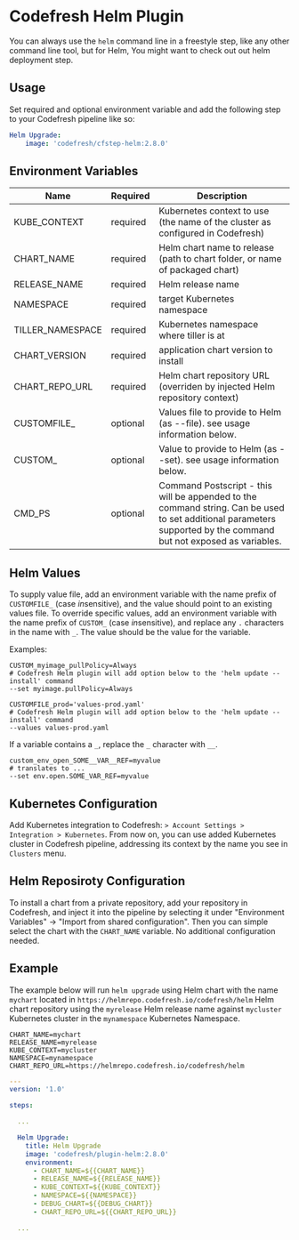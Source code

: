 # Codefresh Helm Plugin

You can always use the `helm` command line in a freestyle step, like any other command line tool, but for Helm, You might want to check out out helm deployment step.

## Usage

Set required and optional environment variable and add the following step to your Codefresh pipeline like so:

```yaml
Helm Upgrade:
    image: 'codefresh/cfstep-helm:2.8.0'
``` 

## Environment Variables

Name|Required|Description
---|---|---
KUBE_CONTEXT|required|Kubernetes context to use (the name of the cluster as configured in Codefresh)
CHART_NAME|required|Helm chart name to release (path to chart folder, or name of packaged chart)
RELEASE_NAME|required|Helm release name
NAMESPACE|required|target Kubernetes namespace
TILLER_NAMESPACE|required|Kubernetes namespace where tiller is at
CHART_VERSION|required|application chart version to install
CHART_REPO_URL|required|Helm chart repository URL (overriden by injected Helm repository context)
CUSTOMFILE_|optional|Values file to provide to Helm (as --file). see usage information below.
CUSTOM_|optional|Value to provide to Helm (as --set). see usage information below.
CMD_PS|optional|Command Postscript - this will be appended to the command string. Can be used to set additional parameters supported by the command but not exposed as variables.

## Helm Values

To supply value file, add an environment variable with the name prefix of `CUSTOMFILE_` (case *in*sensitive), and the value should point to an existing values file.
To override specific values, add an environment variable with the name prefix of `CUSTOM_` (case *in*sensitive), and replace any `.` characters in the name with `_`. The value should be the value for the variable.

Examples:
```text
CUSTOM_myimage_pullPolicy=Always
# Codefresh Helm plugin will add option below to the 'helm update --install' command
--set myimage.pullPolicy=Always

CUSTOMFILE_prod='values-prod.yaml'
# Codefresh Helm plugin will add option below to the 'helm update --install' command
--values values-prod.yaml
```

If a variable contains a `_`, replace the `_` character with `__`.

```text
custom_env_open_SOME__VAR__REF=myvalue
# translates to ...
--set env.open.SOME_VAR_REF=myvalue
```

## Kubernetes Configuration

Add Kubernetes integration to Codefresh: `> Account Settings > Integration > Kubernetes`. From now on, you can use added Kubernetes cluster in Codefresh pipeline, addressing its context by the name you see in `Clusters` menu.

## Helm Reposiroty Configuration

To install a chart from a private repository, add your repository in Codefresh, and inject it into the pipeline by selecting it under "Environment Variables" -> "Import from shared configuration".
Then you can simple select the chart with the `CHART_NAME` variable. No additional configuration needed.

## Example

The example below will run `helm upgrade` using Helm chart with the name `mychart` located in `https://helmrepo.codefresh.io/codefresh/helm` Helm chart repository using the `myrelease` Helm release name against `mycluster` Kubernetes cluster in the `mynamespace` Kubernetes Namespace.

```text
CHART_NAME=mychart
RELEASE_NAME=myrelease
KUBE_CONTEXT=mycluster
NAMESPACE=mynamespace
CHART_REPO_URL=https://helmrepo.codefresh.io/codefresh/helm
```

```yaml
---
version: '1.0'

steps:

  ...

  Helm Upgrade:
    title: Helm Upgrade
    image: 'codefresh/plugin-helm:2.8.0'
    environment:
      - CHART_NAME=${{CHART_NAME}}
      - RELEASE_NAME=${{RELEASE_NAME}}
      - KUBE_CONTEXT=${{KUBE_CONTEXT}}
      - NAMESPACE=${{NAMESPACE}}
      - DEBUG_CHART=${{DEBUG_CHART}}
      - CHART_REPO_URL=${{CHART_REPO_URL}}

  ...

```
